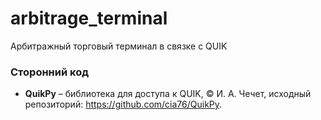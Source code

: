 # arbitrage_terminal
Арбитражный торговый терминал в связке с QUIK

### Сторонний код
* **QuikPy** – библиотека для доступа к QUIK, © И. А. Чечет, 
  исходный репозиторий: https://github.com/cia76/QuikPy.
